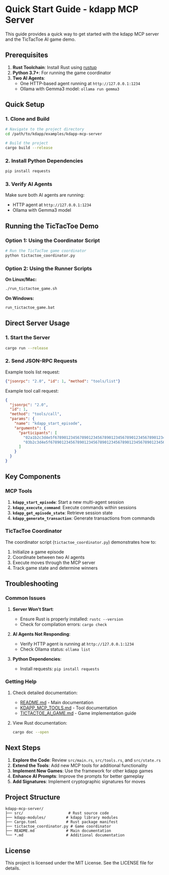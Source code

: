 # Quick Start Guide - kdapp MCP Server

This guide provides a quick way to get started with the kdapp MCP server and the TicTacToe AI game demo.

## Prerequisites

1. **Rust Toolchain**: Install Rust using [rustup](https://rustup.rs/)
2. **Python 3.7+**: For running the game coordinator
3. **Two AI Agents**:
   - One HTTP-based agent running at `http://127.0.0.1:1234`
   - Ollama with Gemma3 model: `ollama run gemma3`

## Quick Setup

### 1. Clone and Build

```bash
# Navigate to the project directory
cd /path/to/kdapp/examples/kdapp-mcp-server

# Build the project
cargo build --release
```

### 2. Install Python Dependencies

```bash
pip install requests
```

### 3. Verify AI Agents

Make sure both AI agents are running:
- HTTP agent at `http://127.0.0.1:1234`
- Ollama with Gemma3 model

## Running the TicTacToe Demo

### Option 1: Using the Coordinator Script

```bash
# Run the TicTacToe game coordinator
python tictactoe_coordinator.py
```

### Option 2: Using the Runner Scripts

**On Linux/Mac:**
```bash
./run_tictactoe_game.sh
```

**On Windows:**
```cmd
run_tictactoe_game.bat
```

## Direct Server Usage

### 1. Start the Server

```bash
cargo run --release
```

### 2. Send JSON-RPC Requests

Example tools list request:
```json
{"jsonrpc": "2.0", "id": 1, "method": "tools/list"}
```

Example tool call request:
```json
{
  "jsonrpc": "2.0",
  "id": 1,
  "method": "tools/call",
  "params": {
    "name": "kdapp_start_episode",
    "arguments": {
      "participants": [
        "02a1b2c3d4e5f67890123456789012345678901234567890123456789012345678",
        "03b2c3d4e5f6789012345678901234567890123456789012345678901234567890"
      ]
    }
  }
}
```

## Key Components

### MCP Tools

1. **`kdapp_start_episode`**: Start a new multi-agent session
2. **`kdapp_execute_command`**: Execute commands within sessions
3. **`kdapp_get_episode_state`**: Retrieve session state
4. **`kdapp_generate_transaction`**: Generate transactions from commands

### TicTacToe Coordinator

The coordinator script (`tictactoe_coordinator.py`) demonstrates how to:
1. Initialize a game episode
2. Coordinate between two AI agents
3. Execute moves through the MCP server
4. Track game state and determine winners

## Troubleshooting

### Common Issues

1. **Server Won't Start**:
   - Ensure Rust is properly installed: `rustc --version`
   - Check for compilation errors: `cargo check`

2. **AI Agents Not Responding**:
   - Verify HTTP agent is running at `http://127.0.0.1:1234`
   - Check Ollama status: `ollama list`

3. **Python Dependencies**:
   - Install requests: `pip install requests`

### Getting Help

1. Check detailed documentation:
   - [README.md](README.md) - Main documentation
   - [KDAPP_MCP_TOOLS.md](KDAPP_MCP_TOOLS.md) - Tool documentation
   - [TICTACTOE_AI_GAME.md](TICTACTOE_AI_GAME.md) - Game implementation guide

2. View Rust documentation:
   ```bash
   cargo doc --open
   ```

## Next Steps

1. **Explore the Code**: Review `src/main.rs`, `src/tools.rs`, and `src/state.rs`
2. **Extend the Tools**: Add new MCP tools for additional functionality
3. **Implement New Games**: Use the framework for other kdapp games
4. **Enhance AI Prompts**: Improve the prompts for better gameplay
5. **Add Signatures**: Implement cryptographic signatures for moves

## Project Structure

```
kdapp-mcp-server/
├── src/                    # Rust source code
├── kdapp-modules/         # kdapp library modules
├── Cargo.toml             # Rust package manifest
├── tictactoe_coordinator.py # Game coordinator
├── README.md              # Main documentation
└── *.md                   # Additional documentation
```

## License

This project is licensed under the MIT License. See the LICENSE file for details.